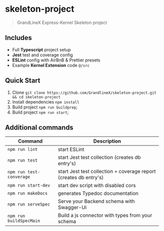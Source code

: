 # skeleton-project
> GrandLineX Express-Kernel Skeleton project

## Includes

- Full **Typescript** project setup
- **Jest** test and coverage config
- **ESLint** config with AirBnB & Prettier presets
- Example **Kernel Extension** code `@/src`

## Quick Start

1. Clone `git clone https://github.com/GrandlineX/skeleton-project.git && cd skeleton-project` 
2. Install dependencies `npm install`
3. Build project `npm run buildprep`;
4. Build project `npm run start`;

## Additional commands

|Command| Description                                                       |
|---|-------------------------------------------------------------------|
|`npm run lint`| start ESLint                                                      |
|`npm run test`| start Jest test collection (creates db entry's)                   |
|`npm run test-converage`| start Jest test collection + coverage report (creates db entry's) |
|`npm run start-dev`| start dev script with disabled cors                               |
|`npm run makeDocs`| generates Typedoc documentation                                   |
|`npm run serveSpec`| Serve your Backend schema with Swagger-Ui                         |
|`npm run buildSpecMain`| Build a js connector with types from your schema                  |

